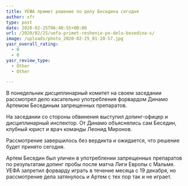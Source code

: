 ```yaml
---
title: УЕФА примет решение по делу Беседина сегодня
author: xfr
type: post
date: 2020-02-25T06:40:55+00:00
url: /2020/02/25/uefa-primet-reshenie-po-delu-besedina-s/
image: /uploads/photo_2020-02-25_01-20-57.jpg
yasr_overall_rating:
  - 0
  - 0
yasr_review_type:
  - Other
  - Other

---
```

В понедельник дисциплинарный комитет на своем заседании рассмотрел дело касательно употребления форвардом Динамо Артемом Бесединым запрещенных препаратов.

На заседании со стороны обвинения выступил допинг-офицер и дисциплинарный инспектор. От Динамо объяснялись сам Беседин, клубный юрист и врач команды Леонид Миронов.

Рассмотрение завершилось без вердикта и ожидается, что решение будет принято сегодня.

Артем Беседин был уличен в употреблении запрещенных препаратов по результатам допинг пробы после матча Лиги Европы с Мальме. УЕФА запретил форварду играть в течение месяца с 19 декабря, но рассмотрение дела затянулось и Артем с тех пор так и не играет.